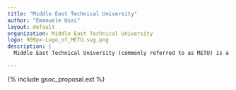 ```yaml
---
title: "Middle East Technical University"
author: "Emanuele Usai"
layout: default
organization: Middle East Technical University
logo: 909px-Logo_of_METU.svg.png
description: |
  Middle East Technical University (commonly referred to as METU) is a public technical university located in Ankara, Turkey. 

---
```


{% include gsoc_proposal.ext %}

